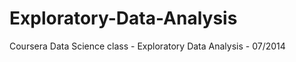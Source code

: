 Exploratory-Data-Analysis
=========================

Coursera Data Science class - Exploratory Data Analysis - 07/2014
